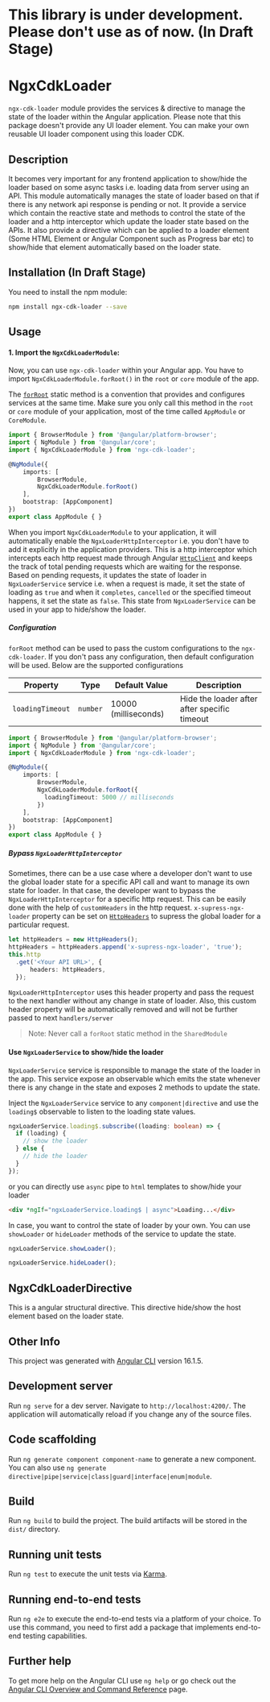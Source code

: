 # This library is under development. Please don't use as of now. (In Draft Stage)

# NgxCdkLoader

`ngx-cdk-loader` module provides the services & directive to manage the state of the loader within the Angular application. Please note that this package doesn't provide any UI loader element. You can make your own reusable UI loader component using this loader CDK.

## Description

It becomes very important for any frontend application to show/hide the loader based on some async tasks i.e. loading data from server using an API. This module automatically manages the state of loader based on that if there is any network api response is pending or not. It provide a service which contain the reactive state and methods to control the state of the loader and a http interceptor which update the loader state based on the APIs. It also provide a directive which can be applied to a loader element (Some HTML Element or Angular Component such as Progress bar etc) to show/hide that element automatically based on the loader state.

## Installation (In Draft Stage)

You need to install the npm module:

```sh
npm install ngx-cdk-loader --save
```

## Usage

#### 1. Import the `NgxCdkLoaderModule`:

Now, you can use `ngx-cdk-loader` within your Angular app. You have to import `NgxCdkLoaderModule.forRoot()` in the `root` or `core` module of the app.

The [`forRoot`](https://angular.io/api/router/RouterModule#forroot) static method is a convention that provides and configures services at the same time.
Make sure you only call this method in the `root` or `core` module of your application, most of the time called `AppModule` or `CoreModule`.

```ts
import { BrowserModule } from '@angular/platform-browser';
import { NgModule } from '@angular/core';
import { NgxCdkLoaderModule } from 'ngx-cdk-loader';

@NgModule({
    imports: [
        BrowserModule,
        NgxCdkLoaderModule.forRoot()
    ],
    bootstrap: [AppComponent]
})
export class AppModule { }
```

When you import `NgxCdkLoaderModule` to your application, it will automatically enable the `NgxLoaderHttpInterceptor` i.e. you don't have to add it explicitly in the application providers. This is a http interceptor which intercepts each http request made through Angular [`HttpClient`](https://angular.io/api/common/http/HttpClient) and keeps the track of total pending requests which are waiting for the response. Based on pending requests, it updates the state of loader in `NgxLoaderService` service i.e. when a request is made, it set the state of loading as `true` and when it `completes`, `cancelled` or the specified timeout happens, it set the state as `false`. This state from `NgxLoaderService` can be used in your app to hide/show the loader.

##### Configuration

`forRoot` method can be used to pass the custom configurations to the `ngx-cdk-loader`. If you don't pass any configuration, then default configuration will be used. Below are the supported configurations

 Property          | Type             | Default Value         | Description
 ------------------|------------------|-----------------------|-------------------------------------------
 `loadingTimeout`  | `number`         | 10000 (milliseconds)  | Hide the loader after after specific timeout

```ts
import { BrowserModule } from '@angular/platform-browser';
import { NgModule } from '@angular/core';
import { NgxCdkLoaderModule } from 'ngx-cdk-loader';

@NgModule({
    imports: [
        BrowserModule,
        NgxCdkLoaderModule.forRoot({
          loadingTimeout: 5000 // milliseconds
        })
    ],
    bootstrap: [AppComponent]
})
export class AppModule { }
```

##### Bypass `NgxLoaderHttpInterceptor`

Sometimes, there can be a use case where a developer don't want to use the global loader state for a specific API call and want to manage its own state for loader. In that case, the developer want to bypass the `NgxLoaderHttpInterceptor` for a specific http request. This can be easily done with the help of `customHeaders` in the http request. `x-supress-ngx-loader` property can be set on [`HttpHeaders`](https://angular.io/api/common/http/HttpHeaders) to supress the global loader for a particular request. 

```ts
let httpHeaders = new HttpHeaders();
httpHeaders = httpHeaders.append('x-supress-ngx-loader', 'true');
this.http
  .get('<Your API URL>', {
      headers: httpHeaders,
  });
```

`NgxLoaderHttpInterceptor` uses this header property and pass the request to the next handler without any change in state of loader. Also, this custom header property will be automatically removed and will not be further passed to next `handlers/server`

> Note: Never call a `forRoot` static method in the `SharedModule`

#### Use `NgxLoaderService` to show/hide the loader

`NgxLoaderService` service is responsible to manage the state of the loader in the app. This service expose an observable which emits the state whenever there is any change in the state and exposes 2 methods to update the state.

Inject the `NgxLoaderService` service to any `component|directive` and use the `loading$` observable to listen to the loading state values.

```ts
ngxLoaderService.loading$.subscribe((loading: boolean) => {
  if (loading) {
    // show the loader
  } else {
    // hide the loader
  }
});
```

or you can directly use `async` pipe to `html` templates to show/hide your loader

```html
<div *ngIf="ngxLoaderService.loading$ | async">Loading...</div>
```

In case, you want to control the state of loader by your own. You can use `showLoader` or `hideLoader` methods of the service to update the state.

```ts
ngxLoaderService.showLoader();
```

```ts
ngxLoaderService.hideLoader();
```

## NgxCdkLoaderDirective

This is a angular structural directive. This directive hide/show the host element based on the loader state.

## Other Info

This project was generated with [Angular CLI](https://github.com/angular/angular-cli) version 16.1.5.

## Development server

Run `ng serve` for a dev server. Navigate to `http://localhost:4200/`. The application will automatically reload if you change any of the source files.

## Code scaffolding

Run `ng generate component component-name` to generate a new component. You can also use `ng generate directive|pipe|service|class|guard|interface|enum|module`.

## Build

Run `ng build` to build the project. The build artifacts will be stored in the `dist/` directory.

## Running unit tests

Run `ng test` to execute the unit tests via [Karma](https://karma-runner.github.io).

## Running end-to-end tests

Run `ng e2e` to execute the end-to-end tests via a platform of your choice. To use this command, you need to first add a package that implements end-to-end testing capabilities.

## Further help

To get more help on the Angular CLI use `ng help` or go check out the [Angular CLI Overview and Command Reference](https://angular.io/cli) page.
